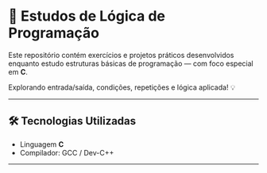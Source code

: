 # 📘 Estudos de Lógica de Programação

Este repositório contém exercícios e projetos práticos desenvolvidos enquanto estudo estruturas básicas de programação  — com foco especial em **C**.

 Explorando entrada/saída, condições, repetições e lógica aplicada! 💡

---

## 🛠️ Tecnologias Utilizadas

- Linguagem **C**
- Compilador: GCC / Dev-C++

---

